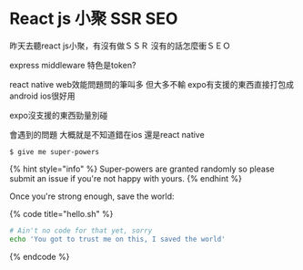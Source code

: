 # React js 小聚 SSR SEO

昨天去聽react js小聚，有沒有做ＳＳＲ 沒有的話怎麼衝ＳＥＯ

express middleware 特色是token?

react native web效能問題問的筆叫多 但大多不輸 expo有支援的東西直接打包成android ios很好用

expo沒支援的東西勁量別碰 

會遇到的問題 大概就是不知道錯在ios 還是react native



```
$ give me super-powers
```

{% hint style="info" %}
 Super-powers are granted randomly so please submit an issue if you're not happy with yours.
{% endhint %}

Once you're strong enough, save the world:

{% code title="hello.sh" %}
```bash
# Ain't no code for that yet, sorry
echo 'You got to trust me on this, I saved the world'
```
{% endcode %}



